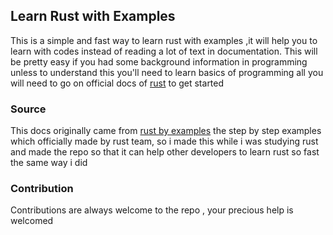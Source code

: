 ## Learn Rust with Examples

This is a simple and fast way to learn rust with examples ,it will help  you to learn with codes instead of reading a lot of text in documentation.  This will be pretty easy if you had some background information in programming unless to understand this you'll need to learn basics of programming all you will need to go on official docs of [rust](https://www.rust-lang.org/) to get started

### Source
This docs originally came from [rust by examples](https://doc.rust-lang.org/stable/rust-by-example/) the step by step examples which officially made by rust team, so i made this while i was studying rust and made the repo so that it can help other developers to learn rust so fast the same way i did


### Contribution
Contributions are always welcome to the repo , your precious help is welcomed
